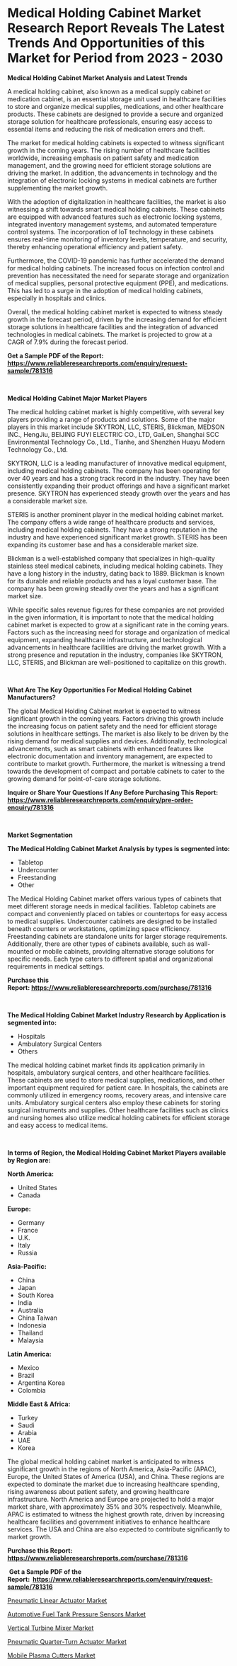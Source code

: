 <p><h1>Medical Holding Cabinet Market Research Report Reveals The Latest Trends And Opportunities of this Market for Period from 2023 - 2030</h1></p><p><strong>Medical Holding Cabinet Market Analysis and Latest Trends</strong></p>
<p><p>A medical holding cabinet, also known as a medical supply cabinet or medication cabinet, is an essential storage unit used in healthcare facilities to store and organize medical supplies, medications, and other healthcare products. These cabinets are designed to provide a secure and organized storage solution for healthcare professionals, ensuring easy access to essential items and reducing the risk of medication errors and theft.</p><p>The market for medical holding cabinets is expected to witness significant growth in the coming years. The rising number of healthcare facilities worldwide, increasing emphasis on patient safety and medication management, and the growing need for efficient storage solutions are driving the market. In addition, the advancements in technology and the integration of electronic locking systems in medical cabinets are further supplementing the market growth.</p><p>With the adoption of digitalization in healthcare facilities, the market is also witnessing a shift towards smart medical holding cabinets. These cabinets are equipped with advanced features such as electronic locking systems, integrated inventory management systems, and automated temperature control systems. The incorporation of IoT technology in these cabinets ensures real-time monitoring of inventory levels, temperature, and security, thereby enhancing operational efficiency and patient safety.</p><p>Furthermore, the COVID-19 pandemic has further accelerated the demand for medical holding cabinets. The increased focus on infection control and prevention has necessitated the need for separate storage and organization of medical supplies, personal protective equipment (PPE), and medications. This has led to a surge in the adoption of medical holding cabinets, especially in hospitals and clinics.</p><p>Overall, the medical holding cabinet market is expected to witness steady growth in the forecast period, driven by the increasing demand for efficient storage solutions in healthcare facilities and the integration of advanced technologies in medical cabinets. The market is projected to grow at a CAGR of 7.9% during the forecast period.</p></p>
<p><strong>Get a Sample PDF of the Report:&nbsp; <a href="https://www.reliableresearchreports.com/enquiry/request-sample/781316">https://www.reliableresearchreports.com/enquiry/request-sample/781316</a></strong></p>
<p>&nbsp;</p>
<p><strong>Medical Holding Cabinet Major Market Players</strong></p>
<p><p>The medical holding cabinet market is highly competitive, with several key players providing a range of products and solutions. Some of the major players in this market include SKYTRON, LLC, STERIS, Blickman, MEDSON INC., HengJiu, BEIJING FUYI ELECTRIC CO., LTD, GaiLen, Shanghai SCC Environmental Technology Co., Ltd., Tianhe, and Shenzhen Huayu Modern Technology Co., Ltd.</p><p>SKYTRON, LLC is a leading manufacturer of innovative medical equipment, including medical holding cabinets. The company has been operating for over 40 years and has a strong track record in the industry. They have been consistently expanding their product offerings and have a significant market presence. SKYTRON has experienced steady growth over the years and has a considerable market size.</p><p>STERIS is another prominent player in the medical holding cabinet market. The company offers a wide range of healthcare products and services, including medical holding cabinets. They have a strong reputation in the industry and have experienced significant market growth. STERIS has been expanding its customer base and has a considerable market size.</p><p>Blickman is a well-established company that specializes in high-quality stainless steel medical cabinets, including medical holding cabinets. They have a long history in the industry, dating back to 1889. Blickman is known for its durable and reliable products and has a loyal customer base. The company has been growing steadily over the years and has a significant market size.</p><p>While specific sales revenue figures for these companies are not provided in the given information, it is important to note that the medical holding cabinet market is expected to grow at a significant rate in the coming years. Factors such as the increasing need for storage and organization of medical equipment, expanding healthcare infrastructure, and technological advancements in healthcare facilities are driving the market growth. With a strong presence and reputation in the industry, companies like SKYTRON, LLC, STERIS, and Blickman are well-positioned to capitalize on this growth.</p></p>
<p>&nbsp;</p>
<p><strong>What Are The Key Opportunities For Medical Holding Cabinet Manufacturers?</strong></p>
<p><p>The global Medical Holding Cabinet market is expected to witness significant growth in the coming years. Factors driving this growth include the increasing focus on patient safety and the need for efficient storage solutions in healthcare settings. The market is also likely to be driven by the rising demand for medical supplies and devices. Additionally, technological advancements, such as smart cabinets with enhanced features like electronic documentation and inventory management, are expected to contribute to market growth. Furthermore, the market is witnessing a trend towards the development of compact and portable cabinets to cater to the growing demand for point-of-care storage solutions.</p></p>
<p><strong>Inquire or Share Your Questions If Any Before Purchasing This Report: <a href="https://www.reliableresearchreports.com/enquiry/pre-order-enquiry/781316">https://www.reliableresearchreports.com/enquiry/pre-order-enquiry/781316</a></strong></p>
<p>&nbsp;</p>
<p><strong>Market Segmentation</strong></p>
<p><strong>The Medical Holding Cabinet Market Analysis by types is segmented into:</strong></p>
<p><ul><li>Tabletop</li><li>Undercounter</li><li>Freestanding</li><li>Other</li></ul></p>
<p><p>The Medical Holding Cabinet market offers various types of cabinets that meet different storage needs in medical facilities. Tabletop cabinets are compact and conveniently placed on tables or countertops for easy access to medical supplies. Undercounter cabinets are designed to be installed beneath counters or workstations, optimizing space efficiency. Freestanding cabinets are standalone units for larger storage requirements. Additionally, there are other types of cabinets available, such as wall-mounted or mobile cabinets, providing alternative storage solutions for specific needs. Each type caters to different spatial and organizational requirements in medical settings.</p></p>
<p><strong>Purchase this Report:&nbsp;<a href="https://www.reliableresearchreports.com/purchase/781316">https://www.reliableresearchreports.com/purchase/781316</a></strong></p>
<p>&nbsp;</p>
<p><strong>The Medical Holding Cabinet Market Industry Research by Application is segmented into:</strong></p>
<p><ul><li>Hospitals</li><li>Ambulatory Surgical Centers</li><li>Others</li></ul></p>
<p><p>The medical holding cabinet market finds its application primarily in hospitals, ambulatory surgical centers, and other healthcare facilities. These cabinets are used to store medical supplies, medications, and other important equipment required for patient care. In hospitals, the cabinets are commonly utilized in emergency rooms, recovery areas, and intensive care units. Ambulatory surgical centers also employ these cabinets for storing surgical instruments and supplies. Other healthcare facilities such as clinics and nursing homes also utilize medical holding cabinets for efficient storage and easy access to medical items.</p></p>
<p>&nbsp;</p>
<p><strong>In terms of Region, the Medical Holding Cabinet Market Players available by Region are:</strong></p>
<p>
    <p> <strong> North America: </strong>
        <ul>
            <li>United States</li>
            <li>Canada</li>
        </ul>
        </p> 
    <p> <strong> Europe: </strong>
        <ul>
            <li>Germany</li>
            <li>France</li>
            <li>U.K.</li>
            <li>Italy</li>
            <li>Russia</li>
        </ul>
        </p> 
    <p> <strong> Asia-Pacific: </strong>
        <ul>
            <li>China</li>
            <li>Japan</li>
            <li>South Korea</li>
            <li>India</li>
            <li>Australia</li>
            <li>China Taiwan</li>
            <li>Indonesia</li>
            <li>Thailand</li>
            <li>Malaysia</li>
        </ul>
        </p> 
    <p> <strong> Latin America: </strong>
        <ul>
            <li>Mexico</li>
            <li>Brazil</li>
            <li>Argentina Korea</li>
            <li>Colombia</li>
        </ul>
        </p> 
    <p> <strong> Middle East & Africa: </strong>
        <ul>
            <li>Turkey</li>
            <li>Saudi</li>
            <li>Arabia</li>
            <li>UAE</li>
            <li>Korea</li>
        </ul>
    </p>
    </p>
<p><p>The global medical holding cabinet market is anticipated to witness significant growth in the regions of North America, Asia-Pacific (APAC), Europe, the United States of America (USA), and China. These regions are expected to dominate the market due to increasing healthcare spending, rising awareness about patient safety, and growing healthcare infrastructure. North America and Europe are projected to hold a major market share, with approximately 35% and 30% respectively. Meanwhile, APAC is estimated to witness the highest growth rate, driven by increasing healthcare facilities and government initiatives to enhance healthcare services. The USA and China are also expected to contribute significantly to market growth.</p></p>
<p><strong>Purchase this Report: <a href="https://www.reliableresearchreports.com/purchase/781316">https://www.reliableresearchreports.com/purchase/781316</a></strong></p>
<p>&nbsp;<strong>Get a Sample PDF of the Report:&nbsp;&nbsp;<a href="https://www.reliableresearchreports.com/enquiry/request-sample/781316">https://www.reliableresearchreports.com/enquiry/request-sample/781316</a></strong></p>
<p><strong></strong></p>
<p><p><a href="https://github.com/gdfhhhj/Market-Research-Report-List-1/blob/main/pneumatic-linear-actuator-market.md">Pneumatic Linear Actuator Market</a></p><p><a href="https://www.linkedin.com/pulse/automotive-fuel-tank-pressure-sensors-market-share-amp-new/">Automotive Fuel Tank Pressure Sensors Market</a></p><p><a href="https://medium.com/@verlielesch1927/vertical-turbine-mixer-market-trends-forecast-and-competitive-analysis-to-2030-ed302ea1e967">Vertical Turbine Mixer Market</a></p><p><a href="https://github.com/gulaimolin/Market-Research-Report-List-1/blob/main/pneumatic-quarter-turn-actuator-market.md">Pneumatic Quarter-Turn Actuator Market</a></p><p><a href="https://medium.com/@alethaebert2013/mobile-plasma-cutters-market-size-reveals-the-best-marketing-channels-in-global-industry-eadb03be6676">Mobile Plasma Cutters Market</a></p></p>